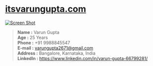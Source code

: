 # <a target="_blank" class="url" href="http://itsvarungupta.com">itsvarungupta.com</a>

[![Screen Shot](http://varungupta2671.planetcloudhosting.cf/develop/images/signature.png)](http://itsvarungupta.com)

> <b>Name :</b>  Varun Gupta <br/>
> <b>Age :</b> 25 Years <br/>
> <b>Phone :</b> +91 9988845547 <br/>
> <b>E-mail :</b> varungupta2671@gmail.com <br/>
> <b>Address :</b> Bangalore, Karnataka, India <br/>
> <b>LinkedIn :</b> <a target="_blank" class="url" href="https://www.linkedin.com/in/varun-gupta-66799281/">https://www.linkedin.com/in/varun-gupta-66799281/</a>
